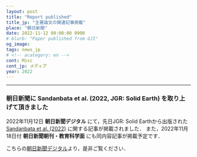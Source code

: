 ```yaml
---
layout: post
title: "Report published"
title_jp: "主著論文の関連記事掲載"
place: "朝日新聞"
date: 2022-11-12 00:00:00 0900
# blurb: "Paper published from GJI"
og_image:
tags: news_jp
# <!-- acategory: en -->
cont: Misc
cont_jp: メディア
year: 2022
---
```



<!-- ![イメージ](../../../../../assets/mypaperimg/SDB+2022.png) -->

---

### 朝日新聞に Sandanbata et al. (2022, JGR: Solid Earth) を取り上げて頂きました
2022年11月12日 **朝日新聞デジタル** にて，先日JGR: Solid Earthから出版された [Sandanbata et al. (2022)](https://osm3dan.github.io/2022/09/12/SDB-JGR.html) に関する記事が掲載されました．
また，2022年11月18日付 **朝日新聞朝刊・教育科学面** にも同内容記事が掲載予定です．

こちらの[朝日新聞デジタル](https://www.asahi.com/articles/ASQC951V7QC9PLBJ003.html?ref=tw_asahi)より，是非ご覧ください．

<!-- ---
**Paper information/論文情報** <br>
*Phase delay of short-period tsunamis in the density-stratified compressible ocean over the elastic Earth* <br>
– Osamu Sandanbata, Shingo Watada, Tung-Cheng Ho, and Kenji Satake
<br>
Link: [Geophysical Journal International](https://doi.org/10.1093/gji/ggab192) -->

